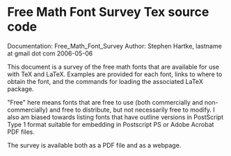 Free Math Font Survey Tex source code
===============

Documentation: Free_Math_Font_Survey
Author: Stephen Hartke, lastname at gmail dot com
2006-05-06

This document is a survey of the free math fonts that are available
for use with TeX and LaTeX.  Examples are provided for each font,
links to where to obtain the font, and the commands for loading the
associated LaTeX package.

"Free" here means fonts that are free to use (both commercially and
non-commercially) and free to distribute, but not necessarily free to
modify. I also am biased towards listing fonts that have outline
versions in PostScript Type 1 format suitable for embedding in
Postscript PS or Adobe Acrobat PDF files.

The survey is available both as a PDF file and as a webpage.
